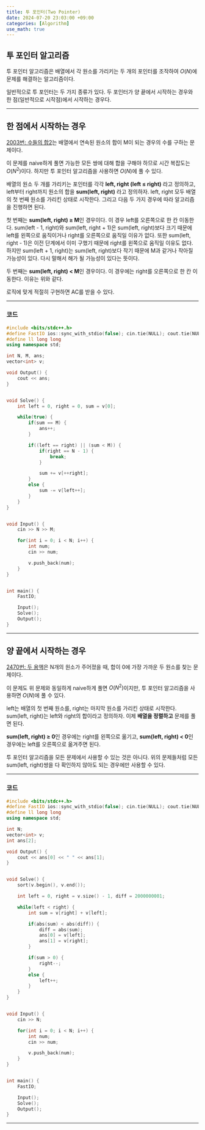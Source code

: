 ```yaml
---
title: 투 포인터(Two Pointer)
date: 2024-07-20 23:03:00 +09:00
categories: [Algorithm]
use_math: true
---
```


## **투 포인터 알고리즘**
투 포인터 알고리즘은 배열에서 각 원소를 가리키는 두 개의 포인터를 조작하여 $O(N)$에 문제를 해결하는 알고리즘이다. 

일반적으로 투 포인터는 두 가지 종류가 있다. 두 포인터가 양 끝에서 시작하는 경우와 한 점(일반적으로 시작점)에서 시작하는 경우다.

---

## **한 점에서 시작하는 경우**
[2003번: 수들의 합2](https://www.acmicpc.net/problem/2003)는 배열에서 연속된 원소의 합이 M이 되는 경우의 수를 구하는 문제이다.

이 문제를 naive하게 풀면 가능한 모든 쌍에 대해 합을 구해야 하므로 시간 복잡도는 $O(N^2)$이다. 하지만 투 포인터 알고리즘을 사용하면 $O(N)$에 풀 수 있다.

배열의 원소 두 개를 가리키는 포인터를 각각 **left, right (left $\leq$ right)** 라고 정의하고, left부터 right까지 원소의 합을 **sum(left, right)** 라고 정의하자. left, right 모두 배열의 첫 번째 원소를 가리킨 상태로 시작한다. 그리고 다음 두 가지 경우에 따라 알고리즘을 진행하면 된다.

첫 번째는 **sum(left, right) $\ge$ M**인 경우이다. 이 경우 left를 오른쪽으로 한 칸 이동한다. sum(left - 1, right)와 sum(left, right + 1)은 sum(left, right)보다 크기 때문에 left를 왼쪽으로 움직이거나 right를 오른쪽으로 움직일 이유가 없다. 또한 sum(left, right - 1)은 이전 단계에서 이미 구했기 때문에 right를 왼쪽으로 움직일 이유도 없다. 하지만 sum(left + 1, right)는 sum(left, right)보다 작기 때문에 M과 같거나 작아질 가능성이 있다. 다시 말해서 해가 될 가능성이 있다는 뜻이다. 

두 번째는 **sum(left, right) < M**인 경우이다. 이 경우에는 right를 오른쪽으로 한 칸 이동한다. 이유는 위와 같다. 

로직에 맞게 적절히 구현하면 AC를 받을 수 있다.

---

### **코드**
```cpp
#include <bits/stdc++.h>
#define FastIO ios::sync_with_stdio(false); cin.tie(NULL); cout.tie(NULL);
#define ll long long
using namespace std;

int N, M, ans;
vector<int> v;

void Output() {
    cout << ans;
}


void Solve() {
    int left = 0, right = 0, sum = v[0];

    while(true) {
        if(sum == M) {
            ans++;
        }

        if((left == right) || (sum < M)) {
            if(right == N - 1) {
                break;
            }

            sum += v[++right];
        }
        else {
            sum -= v[left++];
        }
    }
}


void Input() {
    cin >> N >> M;

    for(int i = 0; i < N; i++) {
        int num;
        cin >> num;

        v.push_back(num);
    }
}


int main() {
    FastIO;

    Input();
    Solve();
    Output();
}
```

---

## **양 끝에서 시작하는 경우**
[2470번: 두 용액](https://www.acmicpc.net/problem/2470)은 N개의 원소가 주어졌을 때, 합이 0에 가장 가까운 두 원소를 찾는 문제이다.

이 문제도 위 문제와 동일하게 naive하게 풀면 $O(N^2)$이지만, 투 포인터 알고리즘을 사용하면 $O(N)$에 풀 수 있다.

left는 배열의 첫 번째 원소를, right는 마지막 원소를 가리킨 상태로 시작한다. sum(left, right)는 left와 right의 합이라고 정의하자. 이제 **배열을 정렬하고** 문제를 풀면 된다.

**sum(left, right) $\ge$ 0**인 경우에는 right를 왼쪽으로 옮기고, **sum(left, right) $\lt$ 0**인 경우에는 left를 오른쪽으로 옮겨주면 된다.

투 포인터 알고리즘을 모든 문제에서 사용할 수 있는 것은 아니다. 위의 문제들처럼 모든 sum(left, right)쌍을 다 확인하지 않아도 되는 경우에만 사용할 수 있다.

---

### **코드**

```cpp
#include <bits/stdc++.h>
#define FastIO ios::sync_with_stdio(false); cin.tie(NULL); cout.tie(NULL);
#define ll long long
using namespace std;

int N;
vector<int> v;
int ans[2];

void Output() {
    cout << ans[0] << " " << ans[1];
}


void Solve() {
    sort(v.begin(), v.end());

    int left = 0, right = v.size() - 1, diff = 2000000001;

    while(left < right) {
        int sum = v[right] + v[left];

        if(abs(sum) < abs(diff)) {
            diff = abs(sum);
            ans[0] = v[left];
            ans[1] = v[right];
        }

        if(sum > 0) {
            right--;
        }
        else {
            left++;
        }
    }
}


void Input() {
    cin >> N;

    for(int i = 0; i < N; i++) {
        int num;
        cin >> num;

        v.push_back(num);
    }
}


int main() {
    FastIO;

    Input();
    Solve();
    Output();
}
```

---